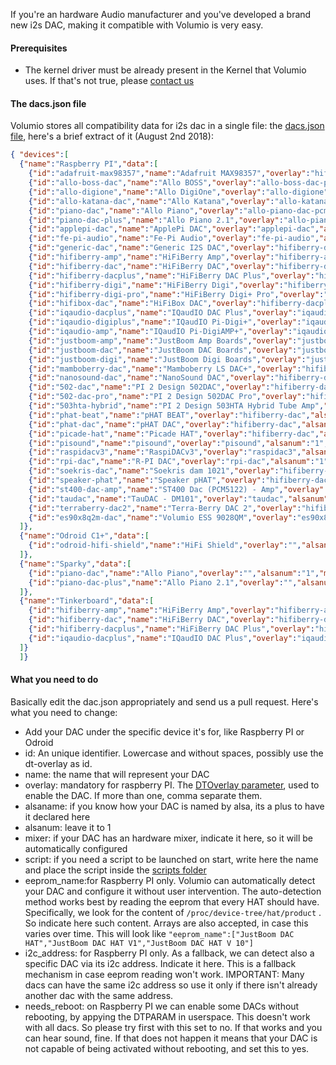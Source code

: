 If you're an hardware Audio manufacturer and you've developed a brand new i2s DAC, making it compatible with  Volumio is very easy.

#### Prerequisites

* The kernel driver must be already present in the Kernel that Volumio uses. If that's not true, please [contact us](https://volumio.org/contact/)

#### The dacs.json file

Volumio stores all compatibility data for i2s dac in a single file: the  [dacs.json file](https://github.com/volumio/Volumio2/blob/master/app/plugins/system_controller/i2s_dacs/dacs.json),
here's a brief extract of it (August 2nd 2018):

```json
{ "devices":[
  {"name":"Raspberry PI","data":[
    {"id":"adafruit-max98357","name":"Adafruit MAX98357","overlay":"hifiberry-dac","alsanum":"1","mixer":"","modules":"","script":"","needsreboot":"yes"},
    {"id":"allo-boss-dac","name":"Allo BOSS","overlay":"allo-boss-dac-pcm512x-audio","alsanum":"1","mixer":"Digital","modules":"","script":"","needsreboot":"yes"},
    {"id":"allo-digione","name":"Allo DigiOne","overlay":"allo-digione","alsanum":"1","mixer":"","modules":"","script":"","needsreboot":"yes"},
    {"id":"allo-katana-dac","name":"Allo Katana","overlay":"allo-katana-dac-audio","alsanum":"1","mixer":"Master","modules":"","script":"","needsreboot":"yes"},
    {"id":"piano-dac","name":"Allo Piano","overlay":"allo-piano-dac-pcm512x-audio","alsanum":"1","mixer":"Digital","modules":"","script":"","needsreboot":"yes"},
    {"id":"piano-dac-plus","name":"Allo Piano 2.1","overlay":"allo-piano-dac-plus-pcm512x-audio","alsanum":"1","mixer":"Digital","modules":"","script":"","needsreboot":"yes"},
    {"id":"applepi-dac","name":"ApplePi DAC","overlay":"applepi-dac","alsanum":"1","mixer":"","modules":"","script":"","needsreboot":"yes"},
    {"id":"fe-pi-audio","name":"Fe-Pi Audio","overlay":"fe-pi-audio","alsanum":"1","mixer":"PCM","modules":"","script":"","needsreboot":"yes"},
    {"id":"generic-dac","name":"Generic I2S DAC","overlay":"hifiberry-dac","alsanum":"1","mixer":"","modules":"","script":"","needsreboot":"yes"},
    {"id":"hifiberry-amp","name":"HiFiBerry Amp","overlay":"hifiberry-amp","alsanum":"1","mixer":"Master","modules":"","script":"","needsreboot":"yes"},
    {"id":"hifiberry-dac","name":"HiFiBerry DAC","overlay":"hifiberry-dac","alsanum":"1","mixer":"","modules":"","script":"","needsreboot":"yes"},
    {"id":"hifiberry-dacplus","name":"HiFiBerry DAC Plus","overlay":"hifiberry-dacplus","alsanum":"1","mixer":"Digital","modules":"","script":"","eeprom_name":"HiFiBerry DAC+","i2c_address":"4d","needsreboot":"no"},
    {"id":"hifiberry-digi","name":"HiFiBerry Digi","overlay":"hifiberry-digi","alsanum":"1","mixer":"","modules":"","script":"","needsreboot":"yes"},
    {"id":"hifiberry-digi-pro","name":"HiFiBerry Digi+ Pro","overlay":"hifiberry-digi-pro","alsanum":"1","mixer":"","modules":"","script":"","needsreboot":"no"},
    {"id":"hifibox-dac","name":"HiFiBox DAC","overlay":"hifiberry-dacplus","alsanum":"1","mixer":"Digital","modules":"","script":"","eeprom_name":["HiFiBox DAC HAT","HiFiBox DAC HAT V1","HiFiBox DAC HAT V 10"],"needsreboot":"no"},
    {"id":"iqaudio-dacplus","name":"IQaudIO DAC Plus","overlay":"iqaudio-dacplus,unmute_amp ","alsanum":"1","mixer":"Digital","modules":"","script":"iqamp-unmute.sh","i2c_address":"4c","needsreboot":"no"},
    {"id":"iqaudio-digiplus","name":"IQaudIO Pi-Digi+","overlay":"iqaudio-digi-wm8804-audio","alsanum":"1","mixer":"","modules":"","script":"","needsreboot":"yes"},	  
    {"id":"iqaudio-amp","name":"IQaudIO Pi-DigiAMP+","overlay":"iqaudio-dacplus,unmute_amp ","alsanum":"1","mixer":"Digital","modules":"","script":"iqamp-unmute.sh","needsreboot":"yes"},
    {"id":"justboom-amp","name":"JustBoom Amp Boards","overlay":"justboom-dac","alsanum":"1","mixer":"Digital","modules":"","script":"","eeprom_name":["JustBoom DAC HAT","JustBoom DAC HAT v1.1"],"needsreboot":"yes"},
    {"id":"justboom-dac","name":"JustBoom DAC Boards","overlay":"justboom-dac","alsanum":"1","mixer":"Digital","modules":"","script":"","eeprom_name":["JustBoom DAC HAT","JustBoom DAC HAT v1.1"],"needsreboot":"yes"},
    {"id":"justboom-digi","name":"JustBoom Digi Boards","overlay":"justboom-digi","alsanum":"1","mixer":"","modules":"","script":"","eeprom_name":["JustBoom Digi HAT","JustBoom Digi HAT v1.1"],"needsreboot":"yes"},
    {"id":"mamboberry-dac","name":"Mamboberry LS DAC+","overlay":"hifiberry-dac","alsanum":"1","mixer":"","modules":"","script":"","needsreboot":"yes"},
    {"id":"nanosound-dac","name":"NanoSound DAC","overlay":"hifiberry-dacplus","alsanum":"1","mixer":"Digital","modules":"","script":"","needsreboot":"no"},
    {"id":"502-dac","name":"PI 2 Design 502DAC","overlay":"hifiberry-dacplus","alsanum":"1","mixer":"Digital","modules":"","script":"","needsreboot":"yes"},
    {"id":"502-dac-pro","name":"PI 2 Design 502DAC Pro","overlay":"hifiberry-dacplus","alsanum":"1","mixer":"Digital","modules":"","script":"","needsreboot":"yes"},
    {"id":"503hta-hybrid","name":"PI 2 Design 503HTA Hybrid Tube Amp","overlay":"hifiberry-dac","alsanum":"1","mixer":"","modules":"","script":"","needsreboot":"yes"},
    {"id":"phat-beat","name":"pHAT BEAT","overlay":"hifiberry-dac","alsanum":"1","mixer":"","modules":"","script":"","needsreboot":"yes"},
    {"id":"phat-dac","name":"pHAT DAC","overlay":"hifiberry-dac","alsanum":"1","mixer":"","modules":"","script":"","needsreboot":"yes"},
    {"id":"picade-hat","name":"Picade HAT","overlay":"hifiberry-dac","alsanum":"1","mixer":"","modules":"","script":"","needsreboot":"yes","eeprom_name":["Picade HAT"]},
    {"id":"pisound","name":"pisound","overlay":"pisound","alsanum":"1","mixer":"","modules":"","script":"","needsreboot":"no"},
    {"id":"raspidacv3","name":"RaspiDACv3","overlay":"raspidac3","alsanum":"1","mixer":"Digital","modules":"","script":"","needsreboot":"yes"},
    {"id":"rpi-dac","name":"R-PI DAC","overlay":"rpi-dac","alsanum":"1","mixer":"Digital","modules":"","script":"","needsreboot":"yes"},
    {"id":"soekris-dac","name":"Soekris dam 1021","overlay":"hifiberry-dac","alsanum":"1","mixer":"","modules":"","script":"","needsreboot":"yes"},
    {"id":"speaker-phat","name":"Speaker pHAT","overlay":"hifiberry-dac","alsanum":"1","mixer":"","modules":"","script":"","needsreboot":"yes"},
    {"id":"st400-dac-amp","name":"ST400 Dac (PCM5122) - Amp","overlay":"iqaudio-dacplus","alsanum":"1","mixer":"Digital","modules":"","script":"","needsreboot":"yes"},
    {"id":"taudac","name":"TauDAC - DM101","overlay":"taudac","alsanum":"1","mixer":"","modules":"","script":"","eeprom_name":"TauDAC-DM101","needsreboot":"yes"},
    {"id":"terraberry-dac2","name":"Terra-Berry DAC 2","overlay":"hifiberry-dac","alsanum":"1","mixer":"","modules":"","script":"","needsreboot":"yes"},
    {"id":"es90x8q2m-dac","name":"Volumio ESS 9028QM","overlay":"es90x8q2m-dac","alsanum":"1","mixer":"Digital","modules":"","script":"","i2c_address":"48","needsreboot":"no"}
  ]},
  {"name":"Odroid C1+","data":[
    {"id":"odroid-hifi-shield","name":"HiFi Shield","overlay":"","alsanum":"2","mixer":"","modules":"","script":""}
  ]},
  {"name":"Sparky","data":[
	{"id":"piano-dac","name":"Allo Piano","overlay":"","alsanum":"1","mixer":"Digital","modules":["snd-soc-allo-piano-dac"],"script":"","needsreboot":"yes"},
	{"id":"piano-dac-plus","name":"Allo Piano 2.1","overlay":"","alsanum":"1","mixer":"Digital","modules":["snd-soc-allo-piano-dac-plus"],"script":"","needsreboot":"yes"}
  ]},
  {"name":"Tinkerboard","data":[
    {"id":"hifiberry-amp","name":"HiFiBerry Amp","overlay":"hifiberry-amp","alsanum":"1","mixer":"Master","modules":"","script":"","needsreboot":"yes"},
    {"id":"hifiberry-dac","name":"HiFiBerry DAC","overlay":"hifiberry-dac","alsanum":"1","mixer":"","modules":"","script":"","needsreboot":"yes"},
    {"id":"hifiberry-dacplus","name":"HiFiBerry DAC Plus","overlay":"hifiberry-dacplus","alsanum":"1","mixer":"Digital","modules":"","script":"","needsreboot":"yes"},
    {"id":"iqaudio-dacplus","name":"IQaudIO DAC Plus","overlay":"iqaudio-dacplus","alsanum":"1","mixer":"Digital","modules":"","script":"iqamp-unmute.sh","needsreboot":"yes"}
  ]}
  ]}
```


#### What you need to do

Basically edit the dac.json appropriately and send us a pull request. Here's what you need to change:

* Add your DAC under the specific device it's for, like Raspberry PI or Odroid
* id: An unique identifier. Lowercase and without spaces, possibly use the dt-overlay as id.
* name: the name that will represent your DAC
* overlay: mandatory for raspberry PI. The [DTOverlay parameter](https://www.raspberrypi.org/documentation/configuration/device-tree.md),  used to enable the DAC. If more than one, comma separate them.
* alsaname: if you know how your DAC is named by alsa, its a plus to have it declared here
* alsanum: leave it to 1
* mixer: if your DAC has an hardware mixer, indicate it here, so it will be automatically configured
* script: if you need a script to be launched on start, write here the name and place the script inside the  [scripts folder](https://github.com/volumio/Volumio2/tree/master/app/plugins/system_controller/i2s_dacs/scripts)
* eeprom_name:for Raspberry PI only. Volumio can automatically detect your DAC and configure it without user intervention. The auto-detection method works best by reading the eeprom that every HAT should have. Specifically, we look for the content of `/proc/device-tree/hat/product` . So indicate here such content. Arrays are also accepted, in case this varies over time. This will look like `"eeprom_name":["JustBoom DAC HAT","JustBoom DAC HAT V1","JustBoom DAC HAT V 10"]`
* i2c_address: for Raspberry PI only. As a fallback, we can detect also a specific DAC via its i2c address. Indicate it here. This is a fallback mechanism in case eeprom reading won't work. IMPORTANT: Many dacs can have the same i2c address so use it only if there isn't  already another dac with the same address.
* needs_reboot: on Raspberry PI we can enable some DACs without rebooting, by appying the DTPARAM in userspace. This doesn't work with all dacs. So please try first with this set to no. If that works and you can hear sound, fine. If that does not happen it means that your DAC is not capable of being activated without rebooting, and set this to yes.
